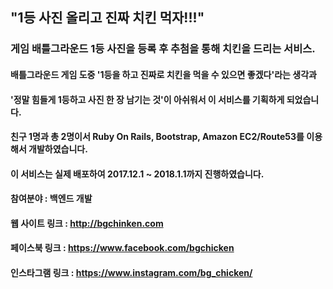 ## "1등 사진 올리고 진짜 치킨 먹자!!!"

### 게임 배틀그라운드 1등 사진을 등록 후 추첨을 통해 치킨을 드리는 서비스.

#### 배틀그라운드 게임 도중 '1등을 하고 진짜로 치킨을 먹을 수 있으면 좋겠다'라는 생각과
#### '정말 힘들게 1등하고 사진 한 장 남기는 것'이 아쉬워서 이 서비스를 기획하게 되었습니다.
#### 친구 1명과 총 2명이서 Ruby On Rails, Bootstrap, Amazon EC2/Route53를 이용해서 개발하였습니다.
#### 이 서비스는 실제 배포하여 2017.12.1 ~ 2018.1.1까지 진행하였습니다.
#### 참여분야 : 백엔드 개발

#### 웹 사이트 링크 : http://bgchinken.com
#### 페이스북 링크 : https://www.facebook.com/bgchicken
#### 인스타그램 링크 : https://www.instagram.com/bg_chicken/
